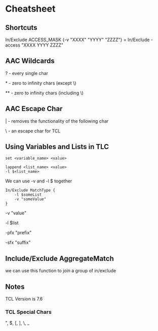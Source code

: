 # Cheatsheet

## Shortcuts
In/Exclude ACCESS_MASK {-v "XXXX" "YYYY" "ZZZZ"}        =   In/Exclude -access "XXXX YYYY ZZZZ"

## AAC Wildcards
? - every single char

\* - zero to infinity chars (except \\)

** - zero to infinity chars (including \\)

## AAC Escape Char
| - removes the functionality of the following char

\ - an escape char for TCL

## Using Variables and Lists in TLC
```tlc
set <variable_name> <value>
```

```tlc
lappend <list_name> <value>
-l $<list_name>
```

We can use -v <value> and -l $<list> together
```tlc
In/Exclude MatchType {
    -l $someList
    -v "someValue"
}
```

-v		"value"

-l		$list

-pfx	"prefix"

-sfx	"suffix"

## Include/Exclude AggregateMatch
we can use this function to join a group of in/exclude

## Notes
TCL Version is 7.6
### TCL Special Chars
", $, [, ], \\, _